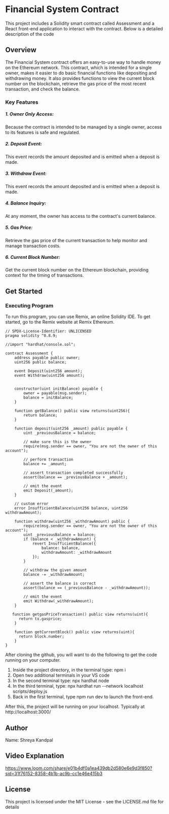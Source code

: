 # Financial System Contract 
This project includes a Solidity smart contract called Assessment and a React front-end application to interact with the contract. Below is a detailed description of the code

## Overview 
The Financial System contract offers an easy-to-use way to handle money on the Ethereum network. This contract, which is intended for a single owner, makes it easier to do basic financial functions like depositing and withdrawing money. It also provides functions to view the current block number on the blockchain, retrieve the gas price of the most recent transaction, and check the balance.

### Key Features
##### 1. Owner Only Access:
Because the contract is intended to be managed by a single owner, access to its features is safe and regulated.
##### 2. Deposit Event: 
This event records the amount deposited and is emitted when a deposit is made.
##### 3. Withdraw Event: 
This event records the amount deposited and is emitted when a deposit is made.
##### 4. Balance Inquiry: 
At any moment, the owner has access to the contract's current balance.
##### 5. Gas Price: 
Retrieve the gas price of the current transaction to help monitor and manage transaction costs.
##### 6. Current Block Number:
Get the current block number on the Ethereum blockchain, providing context for the timing of transactions. 

## Get Started
### Executing Program 
To run this program, you can use Remix, an online Solidity IDE. To get started, go to the Remix website at Remix Ethereum.


``` Solidity
// SPDX-License-Identifier: UNLICENSED
pragma solidity ^0.8.9;

//import "hardhat/console.sol";

contract Assessment {
    address payable public owner;
    uint256 public balance;

    event Deposit(uint256 amount);
    event Withdraw(uint256 amount);


    constructor(uint initBalance) payable {
        owner = payable(msg.sender);
        balance = initBalance;
    }

    function getBalance() public view returns(uint256){
        return balance;
    }

    function deposit(uint256 _amount) public payable {
        uint _previousBalance = balance;

        // make sure this is the owner
        require(msg.sender == owner, "You are not the owner of this account");

        // perform transaction
        balance += _amount;

        // assert transaction completed successfully
        assert(balance == _previousBalance + _amount);

        // emit the event
        emit Deposit(_amount);
    }

    // custom error
    error InsufficientBalance(uint256 balance, uint256 withdrawAmount);

    function withdraw(uint256 _withdrawAmount) public {
        require(msg.sender == owner, "You are not the owner of this account");
        uint _previousBalance = balance;
        if (balance < _withdrawAmount) {
            revert InsufficientBalance({
                balance: balance,
                withdrawAmount: _withdrawAmount
            });
        }

        // withdraw the given amount
        balance -= _withdrawAmount;

        // assert the balance is correct
        assert(balance == (_previousBalance - _withdrawAmount));

        // emit the event
        emit Withdraw(_withdrawAmount);
    }

   function getgasPriceTransaction() public view returns(uint){
      return tx.gasprice;
    }

    function getCurrentBlock() public view returns(uint){
      return block.number;
    }
}
```

After cloning the github, you will want to do the following to get the code running on your computer.

1. Inside the project directory, in the terminal type: npm i
2. Open two additional terminals in your VS code
3. In the second terminal type: npx hardhat node
4. In the third terminal, type: npx hardhat run --network localhost scripts/deploy.js
5. Back in the first terminal, type npm run dev to launch the front-end.

After this, the project will be running on your localhost. 
Typically at http://localhost:3000/

## Author
Name: Shreya Kandpal
## Video Explanation
https://www.loom.com/share/e01b4df0a1ea439db2d580e6e9d3f850?sid=31f76152-8358-4b1b-ac9b-cc1e46e415b3

## License
This project is licensed under the MIT License - see the LICENSE.md file for details



